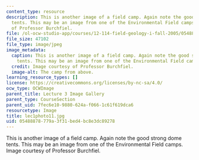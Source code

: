 ```yaml
---
content_type: resource
description: This is another image of a field camp. Again note the good strong dome
  tents. This may be an image from one of the Environmental Field camps. Image courtesy
  of Professor Burchfiel.
file: /ol-ocw-studio-app/courses/12-114-field-geology-i-fall-2005/05488878779a3f31bed4bc8e3dc89278_lec1photo11.jpg
file_size: 47102
file_type: image/jpeg
image_metadata:
  caption: This is another image of a field camp. Again note the good strong dome
    tents. This may be an image from one of the Environmental Field camps.
  credit: Image courtesy of Professor Burchfiel.
  image-alt: The camp from above.
learning_resource_types: []
license: https://creativecommons.org/licenses/by-nc-sa/4.0/
ocw_type: OCWImage
parent_title: Lecture 3 Image Gallery
parent_type: CourseSection
parent_uid: 7fec6e10-9880-624a-f066-1c61f619dca6
resourcetype: Image
title: lec1photo11.jpg
uid: 05488878-779a-3f31-bed4-bc8e3dc89278
---
```

This is another image of a field camp. Again note the good strong dome tents. This may be an image from one of the Environmental Field camps. Image courtesy of Professor Burchfiel.